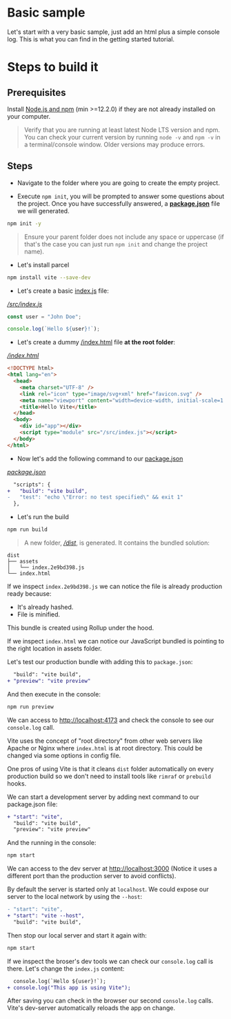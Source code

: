 # Basic sample

Let's start with a very basic sample, just add an html plus a simple console log. This is what you can find in the getting started tutorial.

# Steps to build it

## Prerequisites

Install [Node.js and npm](https://nodejs.org/en/) (min >=12.2.0) if they are not already installed on your computer.

> Verify that you are running at least latest Node LTS version and npm. You can check your current version by running `node -v` and `npm -v` in a terminal/console window. Older versions may produce errors.

## Steps

- Navigate to the folder where you are going to create the empty project.

- Execute `npm init`, you will be prompted to answer some questions about the project. Once you have successfully answered, a **[package.json](./package.json)** file we will generated.

```bash
npm init -y
```

> Ensure your parent folder does not include any space or uppercase (if that's the case you can just run `npm init` and change the project name).

- Let's install parcel

```bash
npm install vite --save-dev
```

- Let's create a basic [index.js](./src/index.js) file:

_[/src/index.js](./src/index.js)_

```js
const user = "John Doe";

console.log(`Hello ${user}!`);
```

- Let's create a dummy [/index.html](./index.html) file **at the root folder**:

_[/index.html](./index.html)_

```html
<!DOCTYPE html>
<html lang="en">
  <head>
    <meta charset="UTF-8" />
    <link rel="icon" type="image/svg+xml" href="favicon.svg" />
    <meta name="viewport" content="width=device-width, initial-scale=1.0" />
    <title>Hello Vite</title>
  </head>
  <body>
    <div id="app"></div>
    <script type="module" src="/src/index.js"></script>
  </body>
</html>
```

- Now let's add the following command to our [package.json](./package.json)

_[package.json](./package.json)_

```diff
  "scripts": {
+   "build": "vite build",
-   "test": "echo \"Error: no test specified\" && exit 1"
  },
```

- Let's run the build

```bash
npm run build
```

> A new folder, _[/dist](./dist)_, is generated. It contains the bundled solution:

```
dist
├── assets
│   └── index.2e9bd398.js
└── index.html
```

If we inspect `index.2e9bd398.js` we can notice the file is already production ready because:

- It's already hashed.
- File is minified.

This bundle is created using Rollup under the hood.

If we inspect `index.html` we can notice our JavaScript bundled is pointing to the right location in assets folder.

Let's test our production bundle with adding this to `package.json`:

```diff
  "build": "vite build",
+ "preview": "vite preview"
```

And then execute in the console:

```bash
npm run preview
```

We can access to [http://localhost:4173](http://localhost:4173) and check the console to see our `console.log` call.

Vite uses the concept of "root directory" from other web servers like Apache or Nginx where `index.html` is at root directory. This could be changed via some options in config file.

One pros of using Vite is that it cleans `dist` folder automatically on every production build so we don't need to install tools like `rimraf` or `prebuild` hooks.

We can start a development server by adding next command to our package.json file:

```diff
+ "start": "vite",
  "build": "vite build",
  "preview": "vite preview"
```

And the running in the console:

```bash
npm start
```

We can access to the dev server at [http://localhost:3000](http://localhost:3000) (Notice it uses a different port than the production server to avoid conflicts).

By default the server is started only at `localhost`. We could expose our server to the local network by using the `--host`:

```diff
- "start": "vite",
+ "start": "vite --host",
  "build": "vite build",
```

Then stop our local server and start it again with:

```bash
npm start
```

If we inspect the broser's dev tools we can check our `console.log` call is there. Let's change the `index.js` content:

```diff
  console.log(`Hello ${user}!`);
+ console.log("This app is using Vite");
```

After saving you can check in the browser our second `console.log` calls. Vite's dev-server automatically reloads the app on change.
